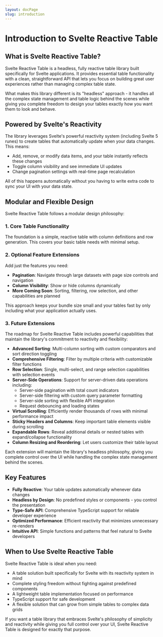 ```yaml
---
layout: docPage
slug: introduction
---
```


<script lang="ts">
  import EarlyReleaseAlert from '$widgets/early-release-alert/ui/early-release-alert.svelte';
  import { reactiveBreadcrumb } from '$shared/lib/breadcrumb.svelte'
	import { BookOpen } from '@lucide/svelte';

	const breadcrumb = reactiveBreadcrumb();
	breadcrumb.setItems([
		{
			icon: BookOpen, 
			href: '/docs/introduction'
		},
		{
			title: 'Getting Started',
		},
		{
			title: 'Introduction'
		}
	])
</script>

# Introduction to Svelte Reactive Table

<EarlyReleaseAlert/>

## What is Svelte Reactive Table?

Svelte Reactive Table is a headless, fully reactive table library built specifically for Svelte applications. It provides essential table functionality with a clean, straightforward API that lets you focus on building great user experiences rather than managing complex table state.

What makes this library different is its "headless" approach - it handles all the complex state management and table logic behind the scenes while giving you complete freedom to design your tables exactly how you want them to look and behave.

## Powered by Svelte's Reactivity

The library leverages Svelte's powerful reactivity system (including Svelte 5 runes) to create tables that automatically update when your data changes. This means:

- Add, remove, or modify data items, and your table instantly reflects these changes
- Toggle column visibility and see immediate UI updates
- Change pagination settings with real-time page recalculation

All of this happens automatically without you having to write extra code to sync your UI with your data state.

## Modular and Flexible Design

Svelte Reactive Table follows a modular design philosophy:

### 1. Core Table Functionality

The foundation is a simple, reactive table with column definitions and row generation. This covers your basic table needs with minimal setup.

### 2. Optional Feature Extensions

Add just the features you need:

- **Pagination**: Navigate through large datasets with page size controls and navigation
- **Column Visibility**: Show or hide columns dynamically
- **More Coming Soon**: Sorting, filtering, row selection, and other capabilities are planned

This approach keeps your bundle size small and your tables fast by only including what your application actually uses.

### 3. Future Extensions

The roadmap for Svelte Reactive Table includes powerful capabilities that maintain the library's commitment to reactivity and flexibility:

- **Advanced Sorting**: Multi-column sorting with custom comparators and sort direction toggling
- **Comprehensive Filtering**: Filter by multiple criteria with customizable filter functions
- **Row Selection**: Single, multi-select, and range selection capabilities with selection events
- **Server-Side Operations**: Support for server-driven data operations including:
  - Server-side pagination with total count indicators
  - Server-side filtering with custom query parameter formatting
  - Server-side sorting with flexible API integration
  - Request debouncing and loading states
- **Virtual Scrolling**: Efficiently render thousands of rows with minimal performance impact
- **Sticky Headers and Columns**: Keep important table elements visible during scrolling
- **Expandable Rows**: Reveal additional details or nested tables with expand/collapse functionality
- **Column Resizing and Reordering**: Let users customize their table layout

Each extension will maintain the library's headless philosophy, giving you complete control over the UI while handling the complex state management behind the scenes.

## Key Features

- **Fully Reactive**: Your table updates automatically whenever data changes
- **Headless by Design**: No predefined styles or components - you control the presentation
- **Type-Safe API**: Comprehensive TypeScript support for reliable developer experience
- **Optimized Performance**: Efficient reactivity that minimizes unnecessary re-renders
- **Intuitive API**: Simple functions and patterns that feel natural to Svelte developers

## When to Use Svelte Reactive Table

Svelte Reactive Table is ideal when you need:

- A table solution built specifically for Svelte with its reactivity system in mind
- Complete styling freedom without fighting against predefined components
- A lightweight table implementation focused on performance
- TypeScript support for safe development
- A flexible solution that can grow from simple tables to complex data grids

If you want a table library that embraces Svelte's philosophy of simplicity and reactivity while giving you full control over your UI, Svelte Reactive Table is designed for exactly that purpose.

